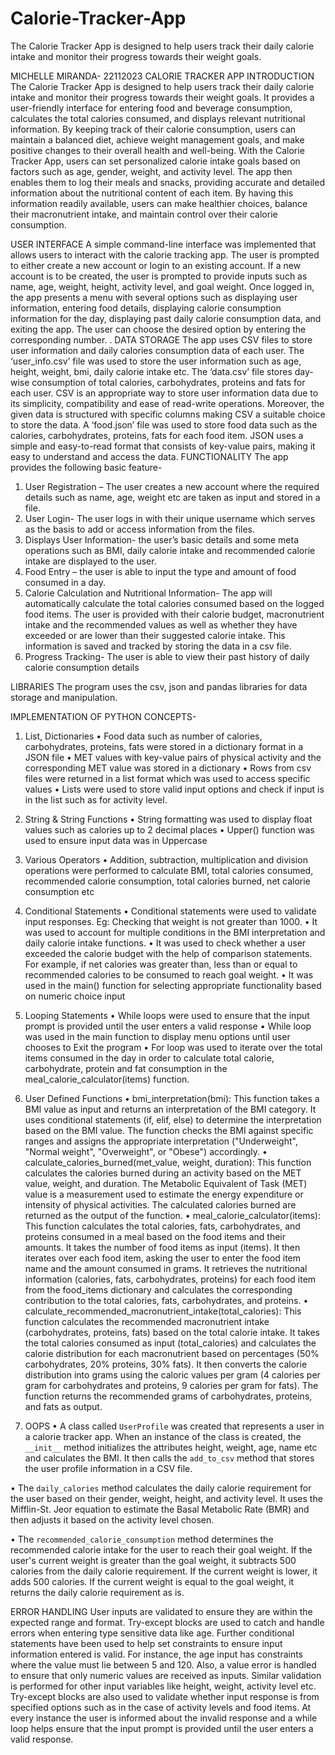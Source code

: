 # Calorie-Tracker-App
The Calorie Tracker App is designed to help users track their daily calorie intake and monitor their progress towards their weight goals. 

MICHELLE MIRANDA- 22112023
CALORIE TRACKER APP
INTRODUCTION
The Calorie Tracker App is designed to help users track their daily calorie intake and monitor their progress towards their weight goals. It provides a user-friendly interface for entering food and beverage consumption, calculates the total calories consumed, and displays relevant nutritional information. By keeping track of their calorie consumption, users can maintain a balanced diet, achieve weight management goals, and make positive changes to their overall health and well-being.
With the Calorie Tracker App, users can set personalized calorie intake goals based on factors such as age, gender, weight, and activity level. The app then enables them to log their meals and snacks, providing accurate and detailed information about the nutritional content of each item. By having this information readily available, users can make healthier choices, balance their macronutrient intake, and maintain control over their calorie consumption.


USER INTERFACE
A simple command-line interface was implemented that allows users to interact with the calorie tracking app. The user is prompted to either create a new account or login to an existing account. If a new account is to be created, the user is prompted to provide inputs such as name, age, weight, height, activity level, and goal weight. Once logged in, the app presents a menu with several options such as displaying user information, entering food details, displaying calorie consumption information for the day, displaying past daily calorie consumption data, and exiting the app. The user can choose the desired option by entering the corresponding number.
.
DATA STORAGE
The app uses CSV files to store user information and daily calories consumption data of each user. The ‘user_info.csv’ file was used to store the user information such as age, height, weight, bmi, daily calorie intake etc. The ‘data.csv’ file stores day-wise consumption of total calories, carbohydrates, proteins and fats for each user. CSV is an appropriate way to store user information data due to its simplicity, compatibility and ease of read-write operations. Moreover, the given data is structured with specific columns making CSV a suitable choice to store the data. 
A ‘food.json’ file was used to store food data such as the calories, carbohydrates, proteins, fats for each food item. JSON uses a simple and easy-to-read format that consists of key-value pairs, making it easy to understand and access the data. 
FUNCTIONALITY
The app provides the following basic feature- 
1.	User Registration – The user creates a new account where the required details such as name, age, weight etc are taken as input and stored in a file.
2.	User Login- The user logs in with their unique username which serves as the basis to add or access information from the files. 
3.	Displays User Information- the user’s basic details and some meta operations such as BMI, daily calorie intake and recommended calorie intake are displayed to the user.
4.	Food Entry – the user is able to input the type and amount of food consumed in a day. 
5.	Calorie Calculation and Nutritional Information- The app will automatically calculate the total calories consumed based on the logged food items. The user is provided with their calorie budget, macronutrient intake and the recommended values as well as whether they have exceeded or are lower than their suggested calorie intake. This information is saved and tracked by storing the data in a csv file.
6.	Progress Tracking- The user is able to view their past history of daily calorie consumption details

LIBRARIES
The program uses the csv, json and pandas libraries for data storage and manipulation.

IMPLEMENTATION OF PYTHON CONCEPTS-
1.	List, Dictionaries
•	Food data such as number of calories, carbohydrates, proteins, fats were stored in a dictionary format in a JSON file
•	MET values with key-value pairs of physical activity and the corresponding MET value was stored in a dictionary
•	Rows from csv files were returned in a list format which was used to access specific values
•	Lists were used to store valid input options and check if input is in the list such as for activity level.
2.	String & String Functions
•	String formatting was used to display float values such as calories up to 2 decimal places
•	Upper() function was used to ensure input data was in Uppercase
3.	Various Operators
•	Addition, subtraction, multiplication and division operations were performed to calculate BMI, total calories consumed, recommended calorie consumption, total calories burned, net calorie consumption etc
4.	Conditional Statements
•	Conditional statements were used to validate input responses. Eg: Checking that weight is not greater than 1000.
•	It was used to account for multiple conditions in the BMI interpretation and daily calorie intake functions.
•	It was used to check whether a user exceeded the calorie budget with the help of comparison statements. For example, if net calories was greater than, less than or equal to recommended calories to be consumed to reach goal weight.
•	It was used in the main() function for selecting appropriate functionality based on numeric choice input
5.	Looping Statements
•	While loops were used to ensure that the input prompt is provided until the user enters a valid response
•	While loop was used in the main function to display menu options until user chooses to Exit the program
•	For loop was used to iterate over the total items consumed in the day in order to calculate total calorie, carbohydrate, protein and fat consumption in the meal_calorie_calculator(items) function. 
6.	User Defined Functions
•	bmi_interpretation(bmi): This function takes a BMI value as input and returns an interpretation of the BMI category. It uses conditional statements (if, elif, else) to determine the interpretation based on the BMI value. The function checks the BMI against specific ranges and assigns the appropriate interpretation ("Underweight", "Normal weight", "Overweight", or "Obese") accordingly. 
•	calculate_calories_burned(met_value, weight, duration): This function calculates the calories burned during an activity based on the MET value, weight, and duration. The Metabolic Equivalent of Task (MET) value is a measurement used to estimate the energy expenditure or intensity of physical activities. The calculated calories burned are returned as the output of the function.
•	meal_calorie_calculator(items): This function calculates the total calories, fats, carbohydrates, and proteins consumed in a meal based on the food items and their amounts. It takes the number of food items as input (items). It then iterates over each food item, asking the user to enter the food item name and the amount consumed in grams. It retrieves the nutritional information (calories, fats, carbohydrates, proteins) for each food item from the food_items dictionary and calculates the corresponding contribution to the total calories, fats, carbohydrates, and proteins. 
•	calculate_recommended_macronutrient_intake(total_calories): This function calculates the recommended macronutrient intake (carbohydrates, proteins, fats) based on the total calorie intake. It takes the total calories consumed as input (total_calories) and calculates the calorie distribution for each macronutrient based on percentages (50% carbohydrates, 20% proteins, 30% fats). It then converts the calorie distribution into grams using the caloric values per gram (4 calories per gram for carbohydrates and proteins, 9 calories per gram for fats). The function returns the recommended grams of carbohydrates, proteins, and fats as output.

7.	OOPS
•	A class called `UserProfile` was created that represents a user in a calorie tracker app. When an instance of the class is created, the `__init__` method initializes the attributes height, weight, age, name etc and calculates the BMI. It then calls the `add_to_csv` method that stores the user profile information in a CSV file.

•	The `daily_calories` method calculates the daily calorie requirement for the user based on their gender, weight, height, and activity level. It uses the Mifflin-St. Jeor equation to estimate the Basal Metabolic Rate (BMR) and then adjusts it based on the activity level chosen.

•	The `recommended_calorie_consumption` method determines the recommended calorie intake for the user to reach their goal weight. If the user's current weight is greater than the goal weight, it subtracts 500 calories from the daily calorie requirement. If the current weight is lower, it adds 500 calories. If the current weight is equal to the goal weight, it returns the daily calorie requirement as is.

ERROR HANDLING
User inputs are validated to ensure they are within the expected range and format. Try-except blocks are used to catch and handle errors when entering type sensitive data like age. Further conditional statements have been used to help set constraints to ensure input information entered is valid. 
For instance, the age input has constraints where the value must lie between 5 and 120. Also, a value error is handled to ensure that only numeric values are received as inputs. Similar validation is performed for other input variables like height, weight, activity level etc.
Try-except blocks are also used to validate whether input response is from specified options such as in the case of activity levels and food items. At every instance the user is informed about the invalid response and a while loop helps ensure that the input prompt is provided until the user enters a valid response.

